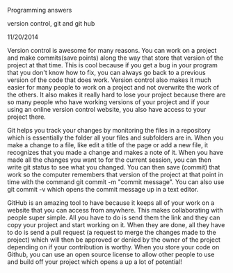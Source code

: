 Programming answers

version control, git and git hub

11/20/2014

Version control is awesome for many reasons.  You can work on a project and make commits(save points) along the way that store that version of the project at that time.  This is cool because if you get a bug in your program that you don't know how to fix, you can always go back to a previous version of the code that does work.  Version control also makes it much easier for many people to work on a project and not overwrite the work of the others.  It also makes it really hard to lose your project because there are so many people who have working versions of your project and if your using an online version control website, you also have access to your project there.

Git helps you track your changes by monitoring the files in a repository which is essentially the folder all your files and subfolders are in.  When you make a change to a file, like edit a title of the page or add a new file, it recognizes that you made a change and makes a note of it.  When you have made all the changes you want to for the current session, you can then write git status to see what you changed.  You can then save (commit) that work so the computer remembers that version of the project at that point in time with the command git commit -m "commit message".  You can also use git commit -v which opens the commit message up in a text editor.

GitHub is an amazing tool to have because it keeps all of your work on a website that you can access from anywhere.  This makes collaborating with people super simple.  All you have to do is send them the link and they can copy your project and start working on it.  When they are done, all they have to do is send a pull request (a request to merge the changes made to the project) which will then be approved or denied by the owner of the project depending on if your contribution is worthy.  When you store your code on Github, you can use an open source license to allow other people to use and build off your project which opens a up a lot of potential!